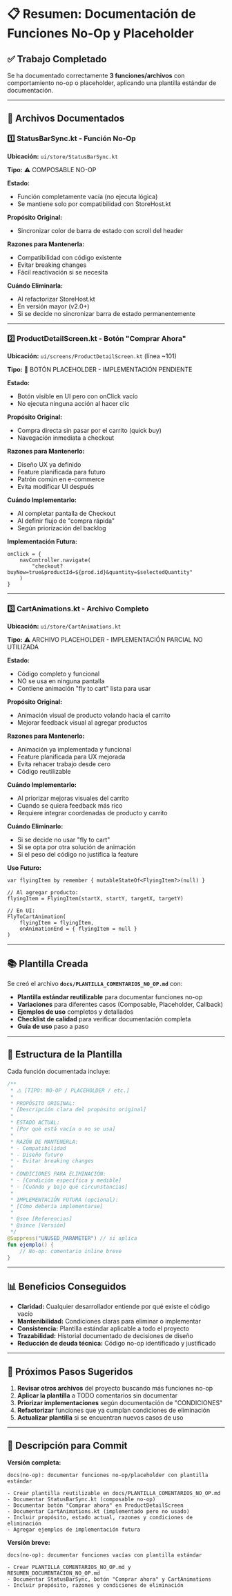 # 📋 Resumen: Documentación de Funciones No-Op y Placeholder

## ✅ Trabajo Completado

Se ha documentado correctamente **3 funciones/archivos** con comportamiento no-op o placeholder, aplicando una plantilla estándar de documentación.

---

## 📄 Archivos Documentados

### 1️⃣ **StatusBarSync.kt** - Función No-Op
**Ubicación:** `ui/store/StatusBarSync.kt`

**Tipo:** ⚠️ COMPOSABLE NO-OP

**Estado:** 
- Función completamente vacía (no ejecuta lógica)
- Se mantiene solo por compatibilidad con StoreHost.kt

**Propósito Original:**
- Sincronizar color de barra de estado con scroll del header

**Razones para Mantenerla:**
- Compatibilidad con código existente
- Evitar breaking changes
- Fácil reactivación si se necesita

**Cuándo Eliminarla:**
- Al refactorizar StoreHost.kt
- En versión mayor (v2.0+)
- Si se decide no sincronizar barra de estado permanentemente

---

### 2️⃣ **ProductDetailScreen.kt** - Botón "Comprar Ahora"
**Ubicación:** `ui/screens/ProductDetailScreen.kt` (línea ~101)

**Tipo:** 🚧 BOTÓN PLACEHOLDER - IMPLEMENTACIÓN PENDIENTE

**Estado:**
- Botón visible en UI pero con onClick vacío
- No ejecuta ninguna acción al hacer clic

**Propósito Original:**
- Compra directa sin pasar por el carrito (quick buy)
- Navegación inmediata a checkout

**Razones para Mantenerlo:**
- Diseño UX ya definido
- Feature planificada para futuro
- Patrón común en e-commerce
- Evita modificar UI después

**Cuándo Implementarlo:**
- Al completar pantalla de Checkout
- Al definir flujo de "compra rápida"
- Según priorización del backlog

**Implementación Futura:**
```text
onClick = { 
    navController.navigate(
        "checkout?buyNow=true&productId=${prod.id}&quantity=$selectedQuantity"
    )
}
```

---

### 3️⃣ **CartAnimations.kt** - Archivo Completo
**Ubicación:** `ui/store/CartAnimations.kt`

**Tipo:** ⚠️ ARCHIVO PLACEHOLDER - IMPLEMENTACIÓN PARCIAL NO UTILIZADA

**Estado:**
- Código completo y funcional
- NO se usa en ninguna pantalla
- Contiene animación "fly to cart" lista para usar

**Propósito Original:**
- Animación visual de producto volando hacia el carrito
- Mejorar feedback visual al agregar productos

**Razones para Mantenerlo:**
- Animación ya implementada y funcional
- Feature planificada para UX mejorada
- Evita rehacer trabajo desde cero
- Código reutilizable

**Cuándo Implementarlo:**
- Al priorizar mejoras visuales del carrito
- Cuando se quiera feedback más rico
- Requiere integrar coordenadas de producto y carrito

**Cuándo Eliminarlo:**
- Si se decide no usar "fly to cart"
- Si se opta por otra solución de animación
- Si el peso del código no justifica la feature

**Uso Futuro:**
```text
var flyingItem by remember { mutableStateOf<FlyingItem?>(null) }

// Al agregar producto:
flyingItem = FlyingItem(startX, startY, targetX, targetY)

// En UI:
FlyToCartAnimation(
    flyingItem = flyingItem,
    onAnimationEnd = { flyingItem = null }
)
```

---

## 📚 Plantilla Creada

Se creó el archivo **`docs/PLANTILLA_COMENTARIOS_NO_OP.md`** con:

- **Plantilla estándar reutilizable** para documentar funciones no-op
- **Variaciones** para diferentes casos (Composable, Placeholder, Callback)
- **Ejemplos de uso** completos y detallados
- **Checklist de calidad** para verificar documentación completa
- **Guía de uso** paso a paso

---

## 🎯 Estructura de la Plantilla

Cada función documentada incluye:

```kotlin
/**
 * ⚠️ [TIPO: NO-OP / PLACEHOLDER / etc.]
 * 
 * PROPÓSITO ORIGINAL:
 * [Descripción clara del propósito original]
 * 
 * ESTADO ACTUAL:
 * [Por qué está vacía o no se usa]
 * 
 * RAZÓN DE MANTENERLA:
 * - Compatibilidad
 * - Diseño futuro
 * - Evitar breaking changes
 * 
 * CONDICIONES PARA ELIMINACIÓN:
 * - [Condición específica y medible]
 * - [Cuándo y bajo qué circunstancias]
 * 
 * IMPLEMENTACIÓN FUTURA (opcional):
 * [Cómo debería implementarse]
 * 
 * @see [Referencias]
 * @since [Versión]
 */
@Suppress("UNUSED_PARAMETER") // si aplica
fun ejemplo() {
    // No-op: comentario inline breve
}
```

---

## 📊 Beneficios Conseguidos

- **Claridad:** Cualquier desarrollador entiende por qué existe el código vacío
- **Mantenibilidad:** Condiciones claras para eliminar o implementar
- **Consistencia:** Plantilla estándar aplicable a todo el proyecto
- **Trazabilidad:** Historial documentado de decisiones de diseño
- **Reducción de deuda técnica:** Código no-op identificado y justificado

---

## 🚀 Próximos Pasos Sugeridos

1. **Revisar otros archivos** del proyecto buscando más funciones no-op
2. **Aplicar la plantilla** a TODO comentarios sin documentar
3. **Priorizar implementaciones** según documentación de "CONDICIONES"
4. **Refactorizar** funciones que ya cumplan condiciones de eliminación
5. **Actualizar plantilla** si se encuentran nuevos casos de uso

---

## 📝 Descripción para Commit

**Versión completa:**
```
docs(no-op): documentar funciones no-op/placeholder con plantilla estándar

- Crear plantilla reutilizable en docs/PLANTILLA_COMENTARIOS_NO_OP.md
- Documentar StatusBarSync.kt (composable no-op)
- Documentar botón "Comprar ahora" en ProductDetailScreen
- Documentar CartAnimations.kt (implementado pero no usado)
- Incluir propósito, estado actual, razones y condiciones de eliminación
- Agregar ejemplos de implementación futura
```

**Versión breve:**
```
docs(no-op): documentar funciones vacías con plantilla estándar

- Crear PLANTILLA_COMENTARIOS_NO_OP.md y RESUMEN_DOCUMENTACION_NO_OP.md
- Documentar StatusBarSync, botón "Comprar ahora" y CartAnimations
- Incluir propósito, razones y condiciones de eliminación
```
